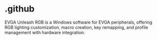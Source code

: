 # .github
EVGA Unleash RGB is a Windows software for EVGA peripherals, offering RGB lighting customization, macro creation, key remapping, and profile management with hardware integration.
